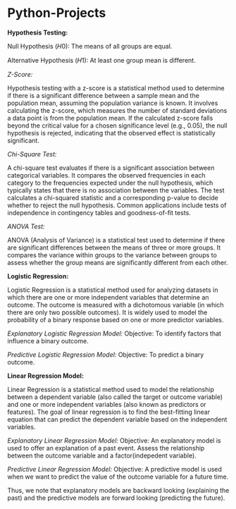 # Python-Projects

**Hypothesis Testing:**

Null Hypothesis (𝐻0): The means of all groups are equal.

Alternative Hypothesis (𝐻1): At least one group mean is different.

_Z-Score:_

Hypothesis testing with a z-score is a statistical method used to determine if there is a significant difference between a sample mean and the population mean, assuming the population variance is known. It involves calculating the z-score, which measures the number of standard deviations a data point is from the population mean. If the calculated z-score falls beyond the critical value for a chosen significance level (e.g., 0.05), the null hypothesis is rejected, indicating that the observed effect is statistically significant.

_Chi-Square Test:_

A chi-square test evaluates if there is a significant association between categorical variables. It compares the observed frequencies in each category to the frequencies expected under the null hypothesis, which typically states that there is no association between the variables. The test calculates a chi-squared statistic and a corresponding p-value to decide whether to reject the null hypothesis. Common applications include tests of independence in contingency tables and goodness-of-fit tests.

_ANOVA Test:_

ANOVA (Analysis of Variance) is a statistical test used to determine if there are significant differences between the means of three or more groups. It compares the variance within groups to the variance between groups to assess whether the group means are significantly different from each other.



**Logistic Regression:**

Logistic Regression is a statistical method used for analyzing datasets in which there are one or more independent variables that determine an outcome. The outcome is measured with a dichotomous variable (in which there are only two possible outcomes). It is widely used to model the probability of a binary response based on one or more predictor variables.

_Explanatory Logistic Regression Model:_
Objective: To identify factors that influence a binary outcome.

_Predictive Logistic Regression Model:_
Objective: To predict a binary outcome.


**Linear Regression Model:**

Linear Regression is a statistical method used to model the relationship between a dependent variable (also called the target or outcome variable) and one or more independent variables (also known as predictors or features). The goal of linear regression is to find the best-fitting linear equation that can predict the dependent variable based on the independent variables.

_Explanatory Linear Regression Model:_
Objective: An explanatory model is used to offer an explanation of a past event. Assess the relationship between the outcome variable and a factor(indepedent variable).

_Predictive Linear Regression Model:_
Objective: A predictive model is used when we want to predict the value of the outcome variable for a future time.

Thus, we note that explanatory models are backward looking (explaining the past) and the predictive models are forward looking (predicting the future).
